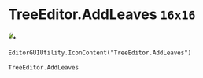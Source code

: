 # TreeEditor.AddLeaves `16x16`
<img src="/img/TreeEditor.AddLeaves.png" width=16 height=16>

``` CSharp
EditorGUIUtility.IconContent("TreeEditor.AddLeaves")
```
```
TreeEditor.AddLeaves
```
